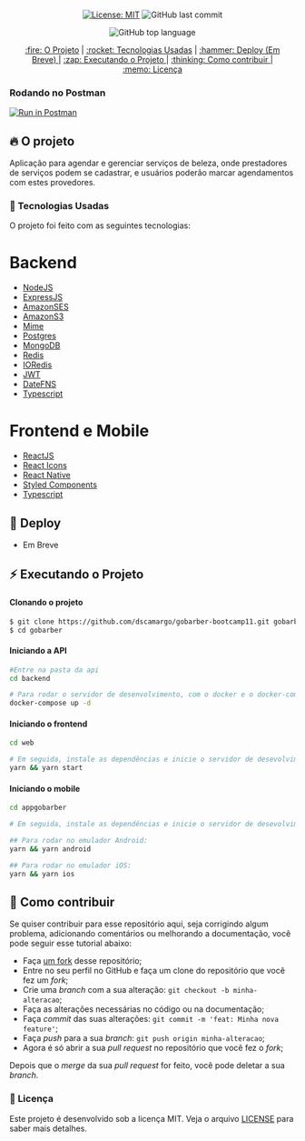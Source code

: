 <div align="center" style="margin: 20px;">

[![License: MIT](https://img.shields.io/badge/License-MIT-yellow.svg)](LICENSE.md)
![GitHub last commit](https://img.shields.io/github/last-commit/dscamargo/gobarber-bootcamp11?color=blue&style=flat-square)
<!-- [![Codacy Badge](https://app.codacy.com/project/badge/Grade/30e0ef7a3c2146498723e53c9fcaeda7)](https://www.codacy.com/manual/jvictorfarias/GoBarber_2?utm_source=github.com&amp;utm_medium=referral&amp;utm_content=jvictorfarias/GoBarber&amp;utm_campaign=Badge_Grade) -->
![GitHub top language](https://img.shields.io/github/languages/top/dscamargo/gobarber-bootcamp11?style=flat-square)


<p align="center" >
  <a href="#fire-o-projeto"> :fire: O Projeto</a> |
  <a href="#rocket-tecnologias-usadas"> :rocket: Tecnologias Usadas</a> |
  <a href="#hammer-deploy"> :hammer: Deploy (Em Breve) </a> |
  <a href="#zap-executando-o-projeto"> :zap: Executando o Projeto </a> |
  <a href="#thinking-como-contribuir"> :thinking: Como contribuir </a> |
  <a href="#memo-licença"> :memo: Licença </a> 
</p>

</div>

### Rodando no Postman
[![Run in Postman](https://s3.amazonaws.com/postman-static/run-button.png)](https://app.getpostman.com/run-collection/e7a628aca2ae18361226)

## :fire: O projeto

Aplicação para agendar e gerenciar serviços de beleza, onde prestadores de serviços podem se cadastrar,
e usuários poderão marcar agendamentos com estes provedores.

### :rocket: Tecnologias Usadas

O projeto foi feito com as seguintes tecnologias:


# Backend
- [NodeJS](https://nodejs.org/en/)
- [ExpressJS](https://expressjs.com/pt-br/)
- [AmazonSES](https://aws.amazon.com/pt/ses/)
- [AmazonS3](https://aws.amazon.com/pt/s3/)
- [Mime](https://www.npmjs.com/package/mime)
- [Postgres](https://www.postgresql.org/)
- [MongoDB](https://www.mongodb.com/)
- [Redis](https://redis.io/)
- [IORedis](https://github.com/luin/ioredis)
- [JWT](https://jwt.io/)
- [DateFNS](https://date-fns.org/)
- [Typescript](https://www.typescriptlang.org/)

# Frontend e Mobile
- [ReactJS](https://pt-br.reactjs.org/)
- [React Icons](https://react-icons.github.io/react-icons/)
- [React Native](https://reactnative.dev/)
- [Styled Components](https://styled-components.com/)
- [Typescript](https://www.typescriptlang.org/)

## :hammer: Deploy
- Em Breve

## :zap: Executando o Projeto
#### Clonando o projeto
```sh
$ git clone https://github.com/dscamargo/gobarber-bootcamp11.git gobarber
$ cd gobarber
```
#### Iniciando a API
```sh
#Entre na pasta da api
cd backend

# Para rodar o servidor de desenvolvimento, com o docker e o docker-compose instalado na sua máquina, rode o comando:
docker-compose up -d
```

#### Iniciando o frontend
```sh
cd web

# Em seguida, instale as dependências e inicie o servidor de desevolvimento com o comando:
yarn && yarn start
```

#### Iniciando o mobile
```sh
cd appgobarber

# Em seguida, instale as dependências e inicie o servidor de desevolvimento de acordo com o seu emulador:

## Para rodar no emulador Android:
yarn && yarn android

## Para rodar no emulador iOS:
yarn && yarn ios
```

## :thinking: Como contribuir

Se quiser contribuir para esse repositório aqui, seja corrigindo algum problema, adicionando comentários ou melhorando a documentação, você pode seguir esse tutorial abaixo:

- Faça [um fork](https://help.github.com/pt/github/getting-started-with-github/fork-a-repo) desse repositório;
- Entre no seu perfil no GitHub e faça um clone do repositório que você fez um *fork*;
- Crie uma *branch* com a sua alteração: `git checkout -b minha-alteracao`;
- Faça as alterações necessárias no código ou na documentação;
- Faça *commit* das suas alterações: `git commit -m 'feat: Minha nova feature'`;
- Faça *push* para a sua *branch*: `git push origin minha-alteracao`;
- Agora é só abrir a sua *pull request* no repositório que você fez o *fork*;

Depois que o *merge* da sua *pull request* for feito, você pode deletar a sua *branch*.

### :memo: Licença

Este projeto é desenvolvido sob a licença MIT. Veja o arquivo [LICENSE](LICENSE.md) para saber mais detalhes.